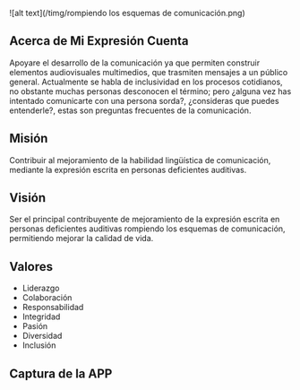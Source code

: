 ![alt text](/timg/rompiendo los esquemas de comunicación.png)

## Acerca de Mi Expresión Cuenta

Apoyare el desarrollo de la comunicación ya que permiten construir elementos audiovisuales multimedios, que trasmiten mensajes a un público general. Actualmente se habla de inclusividad en los procesos cotidianos, no obstante muchas personas desconocen el término; pero ¿alguna vez has intentado comunicarte con una persona sorda?, ¿consideras que puedes entenderle?, estas son preguntas frecuentes de la comunicación.

## Misión 

Contribuir al mejoramiento de la habilidad lingüística de comunicación, mediante la expresión escrita en personas deficientes auditivas.

## Visión

Ser el principal contribuyente de mejoramiento de la expresión escrita en personas deficientes auditivas rompiendo los esquemas de comunicación, permitiendo mejorar la calidad de vida.

## Valores
* Liderazgo
* Colaboración
* Responsabilidad 
* Integridad
* Pasión
* Diversidad
* Inclusión


## Captura de la APP
